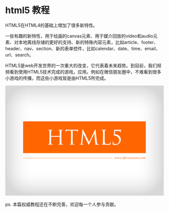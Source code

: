 html5 教程
=====

HTML5在HTML4的基础上增加了很多新特性。

一些有趣的新特性，用于绘画的canvas元素、用于媒介回放的video和audio元素、对本地离线存储的更好的支持、新的特殊内容元素，比如article、footer、header、nav、section、新的表单控件，比如calendar、date、time、email、url、search。

HTML5是web开发世界的一次重大的改变，它代表着未来趋势。到目前，我们频频看到使用HTML5技术完成的游戏，应用。例如在微信朋友圈中，不难看到很多小游戏的传播，而这些小游戏皆是由HTML5所完成。

![Image of HTML5](images/HTML5.jpg)

ps. 本篇权威教程还在不断完善，欢迎每一个人参与贡献。